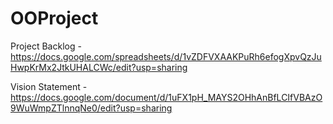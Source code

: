 # OOProject
Project Backlog - https://docs.google.com/spreadsheets/d/1vZDFVXAAKPuRh6efogXpvQzJuHwpKrMx2JtkUHALCWc/edit?usp=sharing

Vision Statement - https://docs.google.com/document/d/1uFX1pH_MAYS2OHhAnBfLCIfVBAzO9WuWmpZTlnnqNe0/edit?usp=sharing
